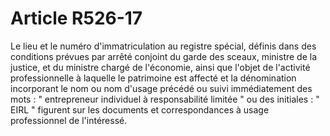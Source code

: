 # Article R526-17

Le lieu et le numéro d'immatriculation au registre spécial, définis dans des conditions prévues par arrêté conjoint du garde des sceaux, ministre de la justice, et du ministre chargé de l'économie, ainsi que l'objet de l'activité professionnelle à laquelle le patrimoine est affecté et la dénomination incorporant le nom ou nom d'usage précédé ou suivi immédiatement des mots : " entrepreneur individuel à responsabilité limitée " ou des initiales : " EIRL " figurent sur les documents et correspondances à usage professionnel de l'intéressé.